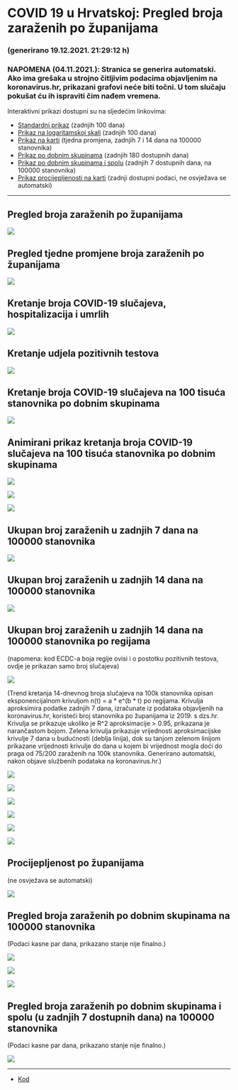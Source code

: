 # COVID 19 u Hrvatskoj: Pregled broja zaraženih po županijama

### (generirano 19.12.2021. 21:29:12 h)

### NAPOMENA (04.11.2021.): Stranica se generira automatski. Ako ima grešaka u strojno čitljivim podacima objavljenim na koronavirus.hr, prikazani grafovi neće biti točni. U tom slučaju pokušat ću ih ispraviti čim nađem vremena.

Interaktivni prikazi dostupni su na sljedećim linkovima:

- [Standardni prikaz](html/index.html) (zadnjih 100 dana)
- [Prikaz na logaritamskoj skali](html/index_log.html) (zadnjih 100 dana)
- [Prikaz na karti](html/index_map.html) (tjedna promjena, zadnjih 7 i 14 dana na 100000 stanovnika)
- [Prikaz po dobnim skupinama](html/index_per_age.html) (zadnjih 180 dostupnih dana)
- [Prikaz po dobnim skupinama i spolu](html/index_pyramid.html) (zadnjih 7 dostupnih dana, na 100000 stanovnika)
- [Prikaz procijepljenosti na karti](html/index_vaccination.html) (zadnji dostupni podaci, ne osvježava se automatski)

-----

## Pregled broja zaraženih po županijama

![](img/2021_12_18_line_plots.png)

## Pregled tjedne promjene broja zaraženih po županijama

![](img/2021_12_18_map.png)

## Kretanje broja COVID-19 slučajeva, hospitalizacija i umrlih

![](img/2021_12_18_cases_hospitalisations_deaths.png)

## Kretanje udjela pozitivnih testova

![](img/2021_12_18_percentage_positive_tests.png)

## Kretanje broja COVID-19 slučajeva na 100 tisuća stanovnika po dobnim skupinama

![](img/2021_12_18_cases_per_age_group_lines.png)

## Animirani prikaz kretanja broja COVID-19 slučajeva na 100 tisuća stanovnika po dobnim skupinama

![](img/2021_12_18anim_aug_1200.gif)

![](img/anim_cases_2021_12_18_vs_2020.gif)

![](img/2021_12_18all_counties_dots.png)

## Ukupan broj zaraženih u zadnjih 7 dana na 100000 stanovnika

![](img/2021_12_18_map_7_day_per_100k.png)

## Ukupan broj zaraženih u zadnjih 14 dana na 100000 stanovnika

![](img/2021_12_18_map_14_day_per_100k.png)

## Ukupan broj zaraženih u zadnjih 14 dana na 100000 stanovnika po regijama

(napomena: kod ECDC-a boja regije ovisi i o postotku pozitivnih testova, ovdje je prikazan samo broj slučajeva)

![](img/2021_12_18_map_14_day_per_100k_region.png)

(Trend kretanja 14-dnevnog broja slučajeva na 100k stanovnika opisan eksponencijalnom krivuljom n(t) = a * e^(b * t) po regijama. Krivulja aproksimira podatke zadnjih 7 dana, izračunate iz podataka objavljenih na koronavirus.hr, koristeći broj stanovnika po županijama iz 2019. s dzs.hr. Krivulja se prikazuje ukoliko je R^2 aproksimacije > 0.95, prikazana je narančastom bojom. Zelena krivulja prikazuje vrijednosti aproksimacijske krivulje 7 dana u budućnosti (deblja linija), dok su tanjom zelenom linijom prikazane vrijednosti krivulje do dana u kojem bi vrijednost mogla doći do praga od 75/200 zaraženih na 100k stanovnika. Generirano automatski, nakon objave službenih podataka na koronavirus.hr.)

![](img/2021_12_18_current_Jadranska_Hrvatska.png)

![](img/2021_12_18_current_Panonska_Hrvatska.png)

![](img/2021_12_18_current_Grad_Zagreb.png)

![](img/2021_12_18_current_Sjeverna_Hrvatska.png)

![](img/2021_12_18_current_Republika_Hrvatska.png)

![](img/2021_12_18_cases_hospitalisations_deaths_Republika_Hrvatska.png)

## Procijepljenost po županijama

(ne osvježava se automatski)

![](img/2021_12_18_vaccination.png)

## Pregled broja zaraženih po dobnim skupinama na 100000 stanovnika

(Podaci kasne par dana, prikazano stanje nije finalno.)

![](img/2021_12_18_per_age_group.png)

![](img/2021_12_18_per_age_group_all_0.png)

![](img/2021_12_18_per_age_group_all_1.png)

## Pregled broja zaraženih po dobnim skupinama i spolu (u zadnjih 7 dostupnih dana) na 100000 stanovnika

(Podaci kasne par dana, prikazano stanje nije finalno.)

![](img/2021_12_18_pyramid.png)

-----

- [Kod](https://github.com/ppalasek/covid_plots_croatia)

